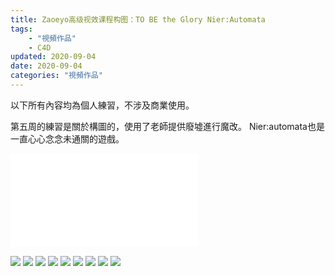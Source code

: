 ```yaml
---
title: Zaoeyo高级视效课程构图：TO BE the Glory Nier:Automata
tags: 
    - "視頻作品"
    - C4D
updated: 2020-09-04
date: 2020-09-04
categories: "視頻作品"
---
```


>
以下所有內容均為個人練習，不涉及商業使用。

第五周的練習是關於構圖的，使用了老師提供廢墟進行魔改。
Nier:automata也是一直心心念念未通關的遊戲。

<iframe src="//player.bilibili.com/player.html?aid=286944917&bvid=BV1of4y1Q7vh&cid=232475761&page=1" scrolling="no" border="0" frameborder="no" framespacing="0" allowfullscreen="true"> </iframe>

![](/asset/images/staticframe/week51.jpg)
![](/asset/images/staticframe/week52.jpg)
![](/asset/images/staticframe/week53.jpg)
![](/asset/images/staticframe/week54.jpg)
![](/asset/images/staticframe/week55.jpg)
![](/asset/images/staticframe/week56.jpg)
![](/asset/images/staticframe/week57.jpg)
![](/asset/images/staticframe/week58.jpg)
![](/asset/images/staticframe/week59.jpg)

